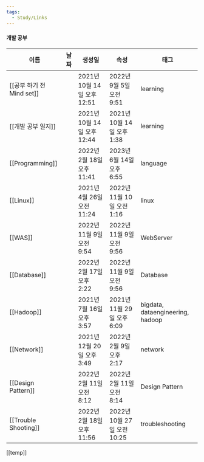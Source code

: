```yaml
---
tags:
  - Study/Links
---
```

#### 개발 공부

| 이름                      | 날짜 | 생성일                      | 속성                        | 태그                             |
| ------------------------- | ---- | --------------------------- | --------------------------- | -------------------------------- |
| [[공부 하기 전 Mind set]] |      | 2021년 10월 14일 오후 12:51 | 2022년 9월 5일 오전 9:51    | learning                         |
| [[개발 공부 일지]]        |      | 2021년 10월 14일 오후 12:44 | 2021년 10월 14일 오후 1:38  | learning                         |
| [[Programming]]           |      | 2022년 2월 18일 오후 11:41  | 2023년 6월 14일 오후 6:55   | language                         |
| [[Linux]]                 |      | 2021년 4월 26일 오전 11:24  | 2022년 11월 10일 오전 1:16  | linux                            |
| [[WAS]]                   |      | 2022년 11월 9일 오전 9:54   | 2022년 11월 9일 오전 9:56   | WebServer                        |
| [[Database]]              |      | 2022년 2월 17일 오후 2:22   | 2022년 11월 9일 오전 9:56   | Database                         |
| [[Hadoop]]                |      | 2021년 7월 16일 오후 3:57   | 2021년 11월 29일 오후 6:09  | bigdata, dataengineering, hadoop |
| [[Network]]               |      | 2021년 12월 20일 오후 3:49  | 2022년 2월 9일 오후 2:17    | network                          |
| [[Design Pattern]]        |      | 2022년 2월 11일 오전 8:12   | 2022년 2월 11일 오전 8:14   | Design Pattern                   |
| [[Trouble Shooting]]      |      | 2022년 2월 18일 오후 11:56  | 2022년 10월 27일 오전 10:25 | troubleshooting                  |

  
  

[[temp]]